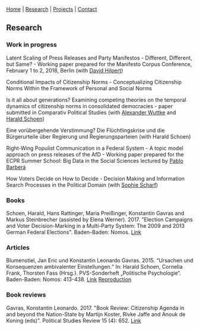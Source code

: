 [Home](https://kostagav.github.io/) | [Research](https://kostagav.github.io/research) | [Projects](https://kostagav.github.io/projects) | [Contact](https://kostagav.github.io/contact)

## Research

### Work in progress

Latent Scaling of Press Releases and Party Manifestos - Different, Different, but Same? - Working paper prepared for the Manifesto Corpus Conference, February 1 to 2, 2018, Berlin (with [David Hilpert](http://reforms.uni-mannheim.de/Members/researchers/hilpert/))

Conditional Impacts of Citizenship Norms - Conceptualizing Citizenship Norms Within the Framework of Personal and Social Norms

Is it all about generations? Examining competing theories on the temporal dynamics of citizenship norms in consolidated democracies - paper submitted in Comparativ Political Studies (with [Alexander Wuttke](http://www.alexander-wuttke.de/) and [Harald Schoen](http://lspwpp.sowi.uni-mannheim.de/team/lehrstuhlinhaber/))

Eine vorübergehende Verstimmung? Die Flüchtlingskrise und die Bürgerurteile über Regierung und Regierungsparteien (with Harald Schoen)

Right-Wing Populist Communication in a Federal System - A topic model approach on press releases of the AfD - Working paper prepared for the ECPR Summer School: Big Data in the Social Sciences lectured by [Pablo Barberá](http://pablobarbera.com/)

How Voters Decide on How to Decide - Decision Making and Information Search Processes in the Political Domain (with [Sophie Scharf](http://cognition.uni-mannheim.de/mitarbeiter/m_sc_sophie_scharf/))

### Books

Schoen, Harald, Hans Rattinger, Maria Preißinger, Konstantin Gavras and  Markus  Steinbrecher (assisted by Elena Werner). 2017. "Election Campaigns and Voter Decision-Marking in a Multi-Party System: The 2009 and 2013 German Federal Elections". Baden-Baden: Nomos. [Link](https://www.nomos-elibrary.de/10.5771/9783845254418-418/ursachen-und-konsequenzen-ambivalenter-einstellungen)

### Articles

Blumenstiel, Jan Eric und Konstantin Leonardo Gavras. 2015. “Ursachen und Konsequenzen ambivalenter Einstellungen.“ In: Harald Schoen, Cornelia Frank, Thorsten Fass (Hrsg.). PVS-Sonderheft „Politische Psychologie“. Baden-Baden: Nomos: 413-438. [Link](https://www.nomos-elibrary.de/10.5771/9783845273228/election-campaigns-and-voter-decision-making-in-a-multi-party-system) [Reproduction](http://lspwpp.sowi.uni-mannheim.de/team/lehrstuhlinhaber/Monographien/Reproduction.zip)

### Book reviews

Gavras, Konstantin Leonardo. 2017. "Book Review: Citizenship Agenda in and beyond the Nation-State by Martijn Koster, Rivke Jaffe and Anouk de Koning (eds)". Political Studies Review 15 (4): 652. [Link](http://journals.sagepub.com/doi/abs/10.1177/1478929917720411)

